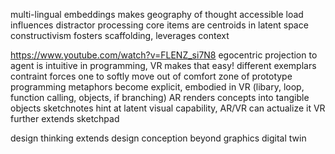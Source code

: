 multi-lingual embeddings makes geography of thought accessible
load influences distractor processing
core items are centroids in latent space
constructivism fosters scaffolding, leverages context

https://www.youtube.com/watch?v=FLENZ_si7N8
egocentric projection to agent is intuitive in programming, VR makes that easy!
different exemplars contraint forces one to softly move out of comfort zone of prototype
programming metaphors become explicit, embodied in VR (libary, loop, function calling, objects, if branching)
AR renders concepts into tangible objects
sketchnotes hint at latent visual capability, AR/VR can actualize it
VR further extends sketchpad

design thinking extends design conception beyond graphics
digital twin